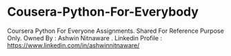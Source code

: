 # Cousera-Python-For-Everybody
Coursera Python For Everyone Assignments. Shared For Reference Purpose Only. Owned By : Ashwin Nitnaware . Linkedin Profile : https://www.linkedin.com/in/ashwinnitnaware/
